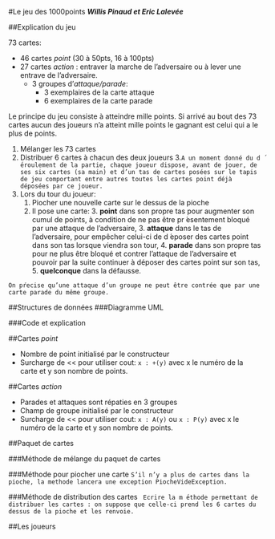 #Le jeu des 1000points
***Willis Pinaud et Eric Lalevée***

##Explication du jeu

73 cartes:
 - 46 cartes *point* (30 à 50pts, 16 à 100pts)
 - 27 cartes *action* : entraver la marche de l’adversaire ou à lever une entrave de l’adversaire.
 	+ 3 groupes d’*attaque/parade*:
 		* 3 exemplaires de la carte attaque 
 		* 6 exemplaires de la carte parade

Le principe du jeu consiste à atteindre mille points.
Si arrivé au bout des 73 cartes aucun des joueurs n’a atteint mille points le gagnant est celui qui a le plus de points.

1. Mélanger les 73 cartes
2. Distribuer 6 cartes à chacun des deux joueurs
3.```A un moment donné du d ́eroulement de la partie, chaque joueur dispose, avant de jouer, de ses six cartes (sa main) et d’un tas de cartes posées sur le tapis de jeu comportant entre autres toutes les cartes point déjà déposées par ce joueur.```
4. Lors du tour du joueur:
	1. Piocher une nouvelle carte sur le dessus de la pioche
	2. Il pose une carte:
		3. **point** dans son propre tas pour augmenter son cumul de points, à condition de ne pas être pr ́esentement bloqué par une attaque de l’adversaire,
		3. **attaque** dans le tas de l’adversaire, pour empêcher celui-ci de d ́eposer des cartes point dans son tas lorsque viendra son tour,
		4. **parade** dans son propre tas pour ne plus être bloqué et contrer l’attaque de l’adversaire et pouvoir par la suite continuer à déposer des cartes point sur son tas,
		5. **quelconque** dans la défausse.

```On pŕecise qu’une attaque d’un groupe ne peut être contrée que par une carte parade du même groupe.```

##Structures de données
###Diagramme UML

###Code et explication


##Cartes *point*
- Nombre de point initialisé par le constructeur
- Surcharge de << pour utiliser cout: ```x : +(y)``` avec x le numéro de la carte et y son nombre de points.

##Cartes *action*
- Parades et attaques sont répaties en 3 groupes
- Champ de groupe initialisé par le constructeur
- Surcharge de << pour utiliser cout: ```x : A(y)``` ou ```x : P(y)``` avec x le numéro de la carte et y son nombre de points.

##Paquet de cartes

###Méthode de mélange du paquet de cartes

###Méthode pour piocher une carte
```S’il n’y a plus de cartes dans la pioche, la methode lancera une exception PiocheVideException.```

###Méthode de distribution des cartes
``` Ecrire la m ́ethode permettant de distribuer les cartes : on suppose que celle-ci prend les 6 cartes du dessus de la pioche et les renvoie.```

##Les joueurs




